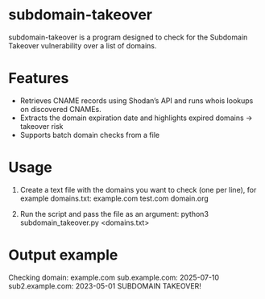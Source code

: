 # subdomain-takeover
subdomain-takeover is a program designed to check for the Subdomain Takeover vulnerability over a list of domains.

# Features
- Retrieves CNAME records using Shodan’s API and runs whois lookups on discovered CNAMEs.
- Extracts the domain expiration date and highlights expired domains → takeover risk
- Supports batch domain checks from a file

# Usage
1. Create a text file with the domains you want to check (one per line), for example domains.txt:
example.com
test.com
domain.org

2. Run the script and pass the file as an argument:
python3 subdomain_takeover.py <domains.txt>

# Output example
Checking domain: example.com
sub.example.com: 2025-07-10
sub2.example.com: 2023-05-01 SUBDOMAIN TAKEOVER!
